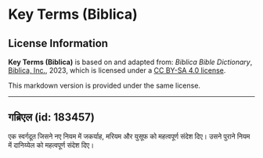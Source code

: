 # Key Terms (Biblica)

## License Information

**Key Terms (Biblica)** is based on and adapted from: _Biblica Bible Dictionary_, [Biblica, Inc.](https://www.biblica.com/), 2023, which is licensed under a [CC BY-SA 4.0 license](https://creativecommons.org/licenses/by-sa/4.0/legalcode.en).

This markdown version is provided under the same license.



--------------------------------

## गब्रिएल (id: 183457)

एक स्वर्गदूत जिसने नए नियम में जकर्याह, मरियम और युसूफ को महत्वपूर्ण संदेश दिए। उसने पुराने नियम में दानिय्येल को महत्वपूर्ण संदेश दिए।


